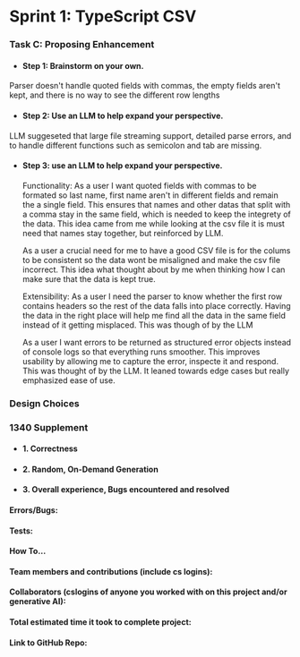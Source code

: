# Sprint 1: TypeScript CSV

### Task C: Proposing Enhancement

- #### Step 1: Brainstorm on your own.

Parser doesn't handle quoted fields with commas, the empty fields aren't kept, and there is no way to see the different row lengths

- #### Step 2: Use an LLM to help expand your perspective.

LLM suggeseted that large file streaming support, detailed parse errors, and to handle different functions such as semicolon and tab are missing.

- #### Step 3: use an LLM to help expand your perspective.

    Functionality:
    As a user I want quoted fields with commas to be formated so last name, first name aren't in different fields and remain the a single field. This ensures that names and other datas that split with a comma stay in the same field, which is needed to keep the integrety of the data. This idea came from me while looking at the csv file it is must need that names stay together, but reinforced by LLM. 

    As a user a crucial need for me to have a good CSV file is for the colums to be consistent so the data wont be misaligned and make the csv file incorrect. This idea what thought about by me when thinking how I can make sure that the data is kept true. 

    Extensibility:
    As a user I need the parser to know whether the first row contains headers so the rest of the data falls into place correctly. Having the data in the right place will help me find all the data in the same field instead of it getting misplaced. This was though of by the LLM

    As a user I want errors to be returned as structured error objects instead of console logs so that everything runs smoother. This improves usability by allowing me to capture the error, inspecte it and respond. This was thought of by the LLM. It leaned towards edge cases but really emphasized ease of use.

### Design Choices

### 1340 Supplement

- #### 1. Correctness

- #### 2. Random, On-Demand Generation

- #### 3. Overall experience, Bugs encountered and resolved
#### Errors/Bugs:
#### Tests:
#### How To…

#### Team members and contributions (include cs logins):

#### Collaborators (cslogins of anyone you worked with on this project and/or generative AI):
#### Total estimated time it took to complete project:
#### Link to GitHub Repo:  
